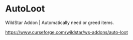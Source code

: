 # AutoLoot
WildStar Addon | Automatically need or greed items.

https://www.curseforge.com/wildstar/ws-addons/auto-loot
